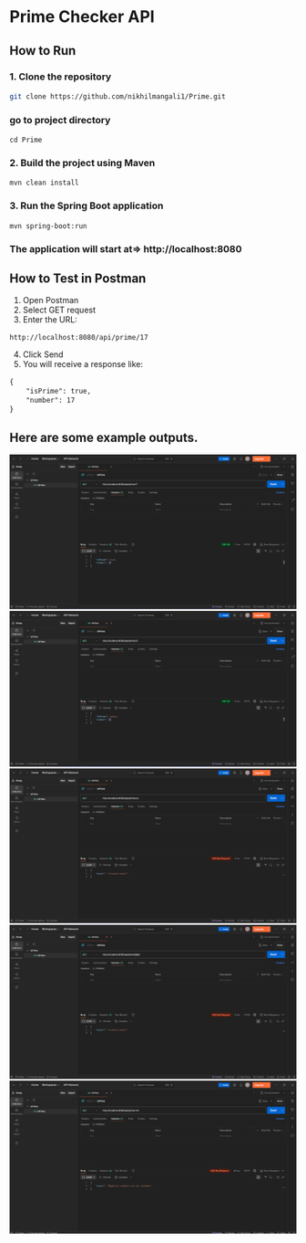 # Prime Checker API

## How to Run

### 1. Clone the repository
```bash
git clone https://github.com/nikhilmangali1/Prime.git
```

### go to project directory
```
cd Prime
```

### 2. Build the project using Maven
```
mvn clean install
```

### 3. Run the Spring Boot application
```
mvn spring-boot:run
```

### The application will start at=> http://localhost:8080

## How to Test in Postman
1. Open Postman
2. Select GET request
3. Enter the URL:
```
http://localhost:8080/api/prime/17
```
4. Click Send
5. You will receive a response like:
```
{
    "isPrime": true,
    "number": 17
}
```

## Here are some example outputs.

![Screenshot1](assets/17.png)
![Screenshot1](assets/25.png)
![Screenshot1](assets/xyz.png)
![Screenshot1](assets/@8d.png)
![Screenshot1](assets/-64.png)


